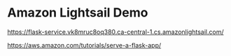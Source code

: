 # Amazon Lightsail Demo

https://flask-service.vk8mruc8oq380.ca-central-1.cs.amazonlightsail.com/

https://aws.amazon.com/tutorials/serve-a-flask-app/

